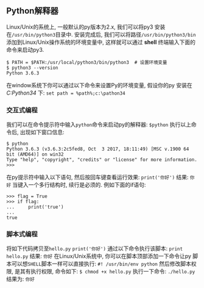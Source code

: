 ## Python解释器
Linux/Unix的系统上, 一般默认的py版本为2.x, 我们可以将py3 安装在```/usr/bin/python3```目录中. 安装完成后, 我们可以将路径```/usr/bin/python3/bin```添加到Linux/Unix操作系统的环境变量中, 这样就可以通过 __shell__ 终端输入下面的命令来启动py3.
```
$ PATH = $PATH:/usr/local/python3/bin/python3  # 设置环境变量
$ python3 --version
Python 3.6.3
```
在window系统下你可以通过以下命令来设置Py的环境变量, 假设你的py 安装在 _C:Python34_ 下:
```set path = %path%;c:\pathon34```

### 交互式编程
我们可以在命令提示符中输入```python```命令来启动py的解释器:
```$python```
执行以上命令后, 出现如下窗口信息:
```
$ python
Python 3.6.3 (v3.6.3:2c5fed8, Oct  3 2017, 18:11:49) [MSC v.1900 64 bit (AMD64)] on win32
Type "help", "copyright", "credits" or "license" for more information.
>>>
```
在py提示符中输入以下语句, 然后按回车键查看运行效果:
```print('你好')```
结果:
```你好```
当键入一个多行结构时, 续行是必须的. 例如下面的if语句:
```
>>> flag = True
>>> if flag:
...     print('true')
...
true
```

### 脚本式编程
将如下代码拷贝至```hello.py```
```print('你好')```
通过以下命令执行该脚本:
```print hello.py```
结果:
```你好```
在Linux/Unix系统中, 你可以在脚本顶部添加一下命令让py 脚本可以想```SHELL```脚本一样可以直接执行:
```#! /usr/bin/env python```
然后修改脚本权限, 是其有执行权限, 命令如下:
```$ chmod +x hello.py```
执行一下命令:
```./hello.py```
结果为:
```你好```